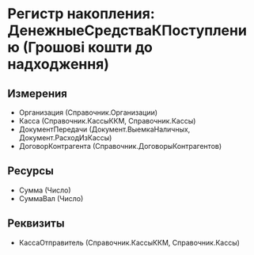 ﻿# Регистр накопления: ДенежныеСредстваКПоступлению (Грошові кошти до надходження)

## Измерения

- Организация (Справочник.Организации)
- Касса (Справочник.КассыККМ, Справочник.Кассы)
- ДокументПередачи (Документ.ВыемкаНаличных, Документ.РасходИзКассы)
- ДоговорКонтрагента (Справочник.ДоговорыКонтрагентов)

## Ресурсы

- Сумма (Число)
- СуммаВал (Число)

## Реквизиты

- КассаОтправитель (Справочник.КассыККМ, Справочник.Кассы)

